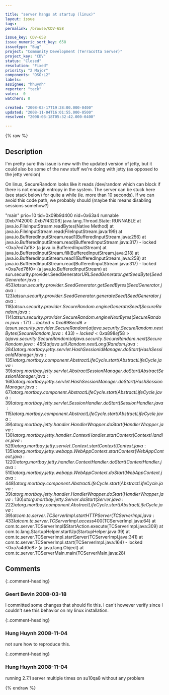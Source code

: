 ```yaml
---

title: "server hangs at startup (linux)"
layout: issue
tags: 
permalink: /browse/CDV-658

issue_key: CDV-658
issue_numeric_sort_key: 658
issuetype: "Bug"
project: "Community Development (Terracotta Server)"
project_key: "CDV"
status: "Closed"
resolution: "Fixed"
priority: "2 Major"
components: "DSO:L2"
labels: 
assignee: "hhuynh"
reporter: "teck"
votes:  0
watchers: 0

created: "2008-03-17T19:28:00.000-0400"
updated: "2008-11-04T16:01:55.000-0500"
resolved: "2008-03-18T05:32:42.000-0400"

---
```




{% raw %}



## Description

<div markdown="1" class="description">

I'm pretty sure this issue is new with the updated version of jetty, but it could also be some of the new stuff we're doing with jetty (as opposed to the jetty version) 

On linux, SecureRandom looks like it reads /dev/random which can block if there is not enough entropy in the system. The server can be stuck here (see stack below) for quite a while (ie. more than 10 seconds). If we can avoid this code path, we probably should (maybe this means disabling sessions somehow?)

"main" prio=10 tid=0x09b9d400 nid=0x63a4 runnable [0xb7f42000..0xb7f43208]
   java.lang.Thread.State: RUNNABLE
        at java.io.FileInputStream.readBytes(Native Method)
        at java.io.FileInputStream.read(FileInputStream.java:199)
        at java.io.BufferedInputStream.read1(BufferedInputStream.java:256)
        at java.io.BufferedInputStream.read(BufferedInputStream.java:317)
        - locked <0xa7ed7af8> (a java.io.BufferedInputStream)
        at java.io.BufferedInputStream.fill(BufferedInputStream.java:218)
        at java.io.BufferedInputStream.read1(BufferedInputStream.java:258)
        at java.io.BufferedInputStream.read(BufferedInputStream.java:317)
        - locked <0xa7ed76f0> (a java.io.BufferedInputStream)
        at sun.security.provider.SeedGenerator$URLSeedGenerator.getSeedByte(SeedGenerator.java:453)
        at sun.security.provider.SeedGenerator.getSeedBytes(SeedGenerator.java:123)
        at sun.security.provider.SeedGenerator.generateSeed(SeedGenerator.java:118)
        at sun.security.provider.SecureRandom.engineGenerateSeed(SecureRandom.java:114)
        at sun.security.provider.SecureRandom.engineNextBytes(SecureRandom.java:171)
        - locked <0xa898ecd8> (a sun.security.provider.SecureRandom)
        at java.security.SecureRandom.nextBytes(SecureRandom.java:433)
        - locked <0xa898ef58> (a java.security.SecureRandom)
        at java.security.SecureRandom.next(SecureRandom.java:455)
        at java.util.Random.nextLong(Random.java:284)
        at org.mortbay.jetty.servlet.HashSessionIdManager.doStart(HashSessionIdManager.java:135)
        at org.mortbay.component.AbstractLifeCycle.start(AbstractLifeCycle.java:39)
        at org.mortbay.jetty.servlet.AbstractSessionManager.doStart(AbstractSessionManager.java:168)
        at org.mortbay.jetty.servlet.HashSessionManager.doStart(HashSessionManager.java:67)
        at org.mortbay.component.AbstractLifeCycle.start(AbstractLifeCycle.java:39)
        at org.mortbay.jetty.servlet.SessionHandler.doStart(SessionHandler.java:115)
        at org.mortbay.component.AbstractLifeCycle.start(AbstractLifeCycle.java:39)
        at org.mortbay.jetty.handler.HandlerWrapper.doStart(HandlerWrapper.java:130)
        at org.mortbay.jetty.handler.ContextHandler.startContext(ContextHandler.java:529)
        at org.mortbay.jetty.servlet.Context.startContext(Context.java:135)
        at org.mortbay.jetty.webapp.WebAppContext.startContext(WebAppContext.java:1220)
        at org.mortbay.jetty.handler.ContextHandler.doStart(ContextHandler.java:510)
        at org.mortbay.jetty.webapp.WebAppContext.doStart(WebAppContext.java:448)
        at org.mortbay.component.AbstractLifeCycle.start(AbstractLifeCycle.java:39)
        at org.mortbay.jetty.handler.HandlerWrapper.doStart(HandlerWrapper.java:130)
        at org.mortbay.jetty.Server.doStart(Server.java:222)
        at org.mortbay.component.AbstractLifeCycle.start(AbstractLifeCycle.java:39)
        at com.tc.server.TCServerImpl.startHTTPServer(TCServerImpl.java:433)
        at com.tc.server.TCServerImpl.access$400(TCServerImpl.java:64)
        at com.tc.server.TCServerImpl$StartAction.execute(TCServerImpl.java:309)
        at com.tc.lang.StartupHelper.startUp(StartupHelper.java:39)
        at com.tc.server.TCServerImpl.startServer(TCServerImpl.java:341)
        at com.tc.server.TCServerImpl.start(TCServerImpl.java:164)
        - locked <0xa7a4d0e8> (a java.lang.Object)
        at com.tc.server.TCServerMain.main(TCServerMain.java:28)


</div>

## Comments


{:.comment-heading}
### **Geert Bevin** <span class="date">2008-03-18</span>

<div markdown="1" class="comment">

I committed some changes that should fix this. I can't however verify since I couldn't see this behavior on my linux installation.

</div>


{:.comment-heading}
### **Hung Huynh** <span class="date">2008-11-04</span>

<div markdown="1" class="comment">

not sure how to reproduce this.

</div>


{:.comment-heading}
### **Hung Huynh** <span class="date">2008-11-04</span>

<div markdown="1" class="comment">

running 2.7.1 server multiple times on su10qa8 without any problem 

</div>



{% endraw %}
